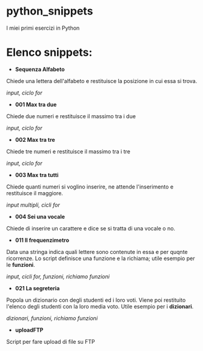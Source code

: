 # python_snippets
I miei primi esercizi in Python

# Elenco snippets:

- **Sequenza Alfabeto**

Chiede una lettera dell'alfabeto e restituisce la posizione in cui essa si trova.

_input, ciclo for_

- **001 Max tra due**

Chiede due numeri e restituisce il massimo tra i due

_input, ciclo for_

- **002 Max tra tre**

Chiede tre numeri e restituisce il massimo tra i tre

_input, ciclo for_

- **003 Max tra tutti**

Chiede quanti numeri si voglino inserire, ne attende l'inserimento e restituisce il maggiore.

_input multipli, cicli for_

- **004 Sei una vocale**

Chiede di inserire un carattere e dice se si tratta di una vocale o no. 

- **011 Il frequenzimetro**

Data una stringa indica quali lettere sono contenute in essa e per quqnte ricorrenze.
Lo script definisce una funzione e la richiama; utile esempio per le **funzioni**.

_input, cicli for, funzioni, richiamo funzioni_

- **021 La segreteria**

Popola un dizionario con degli studenti ed i loro voti. Viene poi restituito l'elenco degli studenti con la loro media voto. 
Utile esempio per i **dizionari**.

_dizionari, funzioni, richiamo funzioni_


- **uploadFTP**

Script per fare upload di file su FTP